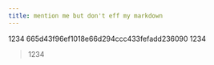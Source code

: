 ```yaml
---
title: mention me but don't eff my markdown
---
```


1234 665d43f96ef1018e66d294ccc433fefadd236090 1234
> 1234
